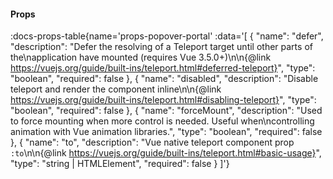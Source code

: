<!-- This file was automatic generated. Do not edit it manually -->

#### Props
:docs-props-table{name='props-popover-portal' :data='[
  {
    "name": "defer",
    "description": "Defer the resolving of a Teleport target until other parts of the\\napplication have mounted (requires Vue 3.5.0+)\\n\\n{@link https://vuejs.org/guide/built-ins/teleport.html#deferred-teleport}",
    "type": "boolean",
    "required": false
  },
  {
    "name": "disabled",
    "description": "Disable teleport and render the component inline\\n\\n{@link https://vuejs.org/guide/built-ins/teleport.html#disabling-teleport}",
    "type": "boolean",
    "required": false
  },
  {
    "name": "forceMount",
    "description": "Used to force mounting when more control is needed. Useful when\\ncontrolling animation with Vue animation libraries.",
    "type": "boolean",
    "required": false
  },
  {
    "name": "to",
    "description": "Vue native teleport component prop `:to`\\n\\n{@link https://vuejs.org/guide/built-ins/teleport.html#basic-usage}",
    "type": "string | HTMLElement",
    "required": false
  }
]'} 

